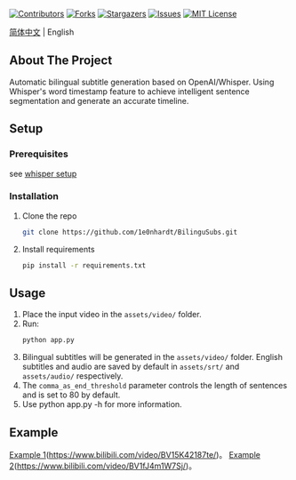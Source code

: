 <!-- Improved compatibility of back to top link: See: https://github.com/othneildrew/Best-README-Template/pull/73 -->
<a name="readme-top"></a>
<!--
*** Thanks for checking out the Best-README-Template. If you have a suggestion
*** that would make this better, please fork the repo and create a pull request
*** or simply open an issue with the tag "enhancement".
*** Don't forget to give the project a star!
*** Thanks again! Now go create something AMAZING! :D
-->



<!-- PROJECT SHIELDS -->
<!--
*** I'm using markdown "reference style" links for readability.
*** Reference links are enclosed in brackets [ ] instead of parentheses ( ).
*** See the bottom of this document for the declaration of the reference variables
*** for contributors-url, forks-url, etc. This is an optional, concise syntax you may use.
*** https://www.markdownguide.org/basic-syntax/#reference-style-links
-->
[![Contributors][contributors-shield]][contributors-url]
[![Forks][forks-shield]][forks-url]
[![Stargazers][stars-shield]][stars-url]
[![Issues][issues-shield]][issues-url]
[![MIT License][license-shield]][license-url]

[简体中文](README.md) | English

<!-- ABOUT THE PROJECT -->
## About The Project

Automatic bilingual subtitle generation based on OpenAI/Whisper. Using Whisper's word timestamp feature to achieve intelligent sentence segmentation and generate an accurate timeline.


<!-- GETTING STARTED -->
## Setup

### Prerequisites
see [whisper setup](https://github.com/openai/whisper?tab=readme-ov-file#setup)

### Installation

1. Clone the repo
    ```sh
    git clone https://github.com/1e0nhardt/BilinguSubs.git
    ```
2. Install requirements
   ```sh
   pip install -r requirements.txt
   ```

<!-- USAGE EXAMPLES -->
## Usage

1. Place the input video in the `assets/video/` folder.
2. Run:
    ```sh
    python app.py
    ```
3. Bilingual subtitles will be generated in the `assets/video/` folder. English subtitles and audio are saved by default in `assets/srt/` and `assets/audio/` respectively.
4. The `comma_as_end_threshold` parameter controls the length of sentences and is set to 80 by default.
5. Use python app.py -h for more information.

<!-- ACKNOWLEDGMENTS -->
## Example

[Example 1](25:51)(https://www.bilibili.com/video/BV15K42187te/)。
[Example 2](1:56:32)(https://www.bilibili.com/video/BV1fJ4m1W7Sj/)。


<!-- MARKDOWN LINKS & IMAGES -->
<!-- https://www.markdownguide.org/basic-syntax/#reference-style-links -->
[contributors-shield]: https://img.shields.io/github/contributors/1e0nhardt/BilinguSubs.svg?style=for-the-badge
[contributors-url]: https://github.com/1e0nhardt/BilinguSubs/graphs/contributors
[forks-shield]: https://img.shields.io/github/forks/1e0nhardt/BilinguSubs.svg?style=for-the-badge
[forks-url]: https://github.com/1e0nhardt/BilinguSubs/network/members
[stars-shield]: https://img.shields.io/github/stars/1e0nhardt/BilinguSubs.svg?style=for-the-badge
[stars-url]: https://github.com/1e0nhardt/BilinguSubs/stargazers
[issues-shield]: https://img.shields.io/github/issues/1e0nhardt/BilinguSubs.svg?style=for-the-badge
[issues-url]: https://github.com/1e0nhardt/BilinguSubs/issues
[license-shield]: https://img.shields.io/github/license/1e0nhardt/BilinguSubs.svg?style=for-the-badge
[license-url]: https://github.com/1e0nhardt/BilinguSubs/blob/master/LICENSE.txt
